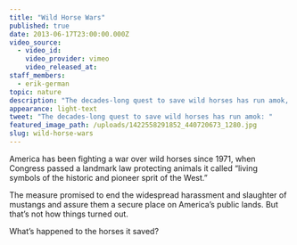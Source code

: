 ```yaml
---
title: "Wild Horse Wars"
published: true
date: 2013-06-17T23:00:00.000Z
video_source:
  - video_id:
    video_provider: vimeo
    video_released_at:
staff_members:
  - erik-german
topic: nature
description: "The decades-long quest to save wild horses has run amok, creating a problem that even swooping helicopters, aging cowboys, camera-savvy activists, and millions of dollars can’t solve."
appearance: light-text
tweet: "The decades-long quest to save wild horses has run amok: "
featured_image_path: /uploads/1422558291852_440720673_1280.jpg
slug: wild-horse-wars
---
```


America has been fighting a war over wild horses since 1971, when Congress passed a landmark law protecting animals it called “living symbols of the historic and pioneer sprit of the West.”

The measure promised to end the widespread harassment and slaughter of mustangs and assure them a secure place on America’s public lands. But that’s not how things turned out.

What’s happened to the horses it saved?

